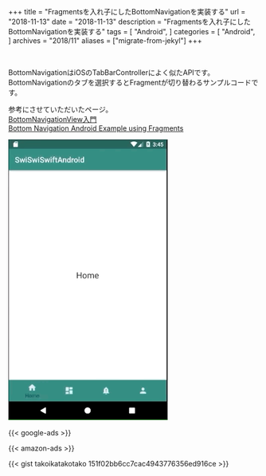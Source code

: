 +++
title = "Fragmentsを入れ子にしたBottomNavigationを実装する"
url = "2018-11-13"
date = "2018-11-13"
description = "Fragmentsを入れ子にしたBottomNavigationを実装する"
tags = [
    "Android",
]
categories = [
    "Android",
]
archives = "2018/11"
aliases = ["migrate-from-jekyl"]
+++

<br>

BottomNavigationはiOSのTabBarControllerによく似たAPIです。  
BottomNavigationのタブを選択するとFragmentが切り替わるサンプルコードです。  

参考にさせていただいたページ。  
[BottomNavigationView入門](https://qiita.com/neonankiti/items/8f5a4b9039914192a948)  
[Bottom Navigation Android Example using Fragments](https://www.simplifiedcoding.net/bottom-navigation-android-example/)  

![alt](1.gif)

<!-- Google Ads -->
{{< google-ads >}}

<!-- Amazon Ads -->
{{< amazon-ads >}}

{{< gist takoikatakotako 151f02bb6cc7cac4943776356ed916ce >}}
